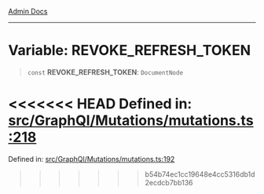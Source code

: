[Admin Docs](/)

***

# Variable: REVOKE\_REFRESH\_TOKEN

> `const` **REVOKE\_REFRESH\_TOKEN**: `DocumentNode`

<<<<<<< HEAD
Defined in: [src/GraphQl/Mutations/mutations.ts:218](https://github.com/PalisadoesFoundation/talawa-admin/blob/main/src/GraphQl/Mutations/mutations.ts#L218)
=======
Defined in: [src/GraphQl/Mutations/mutations.ts:192](https://github.com/PalisadoesFoundation/talawa-admin/blob/main/src/GraphQl/Mutations/mutations.ts#L192)
>>>>>>> b54b74ec1cc19648e4cc5316db1d2ecdcb7bb136
